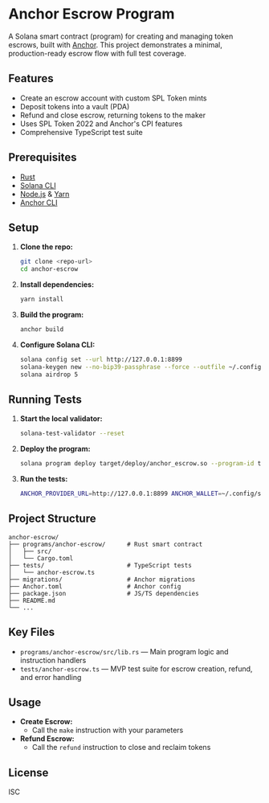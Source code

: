 # Anchor Escrow Program

A Solana smart contract (program) for creating and managing token escrows, built with [Anchor](https://book.anchor-lang.com/). This project demonstrates a minimal, production-ready escrow flow with full test coverage.

## Features

- Create an escrow account with custom SPL Token mints
- Deposit tokens into a vault (PDA)
- Refund and close escrow, returning tokens to the maker
- Uses SPL Token 2022 and Anchor's CPI features
- Comprehensive TypeScript test suite

## Prerequisites

- [Rust](https://www.rust-lang.org/tools/install)
- [Solana CLI](https://docs.solana.com/cli/install-solana-cli-tools)
- [Node.js](https://nodejs.org/) & [Yarn](https://yarnpkg.com/)
- [Anchor CLI](https://book.anchor-lang.com/getting_started/installation.html)

## Setup

1. **Clone the repo:**
   ```bash
   git clone <repo-url>
   cd anchor-escrow
   ```
2. **Install dependencies:**
   ```bash
   yarn install
   ```
3. **Build the program:**
   ```bash
   anchor build
   ```
4. **Configure Solana CLI:**
   ```bash
   solana config set --url http://127.0.0.1:8899
   solana-keygen new --no-bip39-passphrase --force --outfile ~/.config/solana/id.json
   solana airdrop 5
   ```

## Running Tests

1. **Start the local validator:**
   ```bash
   solana-test-validator --reset
   ```
2. **Deploy the program:**
   ```bash
   solana program deploy target/deploy/anchor_escrow.so --program-id target/deploy/anchor_escrow-keypair.json
   ```
3. **Run the tests:**
   ```bash
   ANCHOR_PROVIDER_URL=http://127.0.0.1:8899 ANCHOR_WALLET=~/.config/solana/id.json yarn test
   ```

## Project Structure

```
anchor-escrow/
├── programs/anchor-escrow/      # Rust smart contract
│   ├── src/
│   └── Cargo.toml
├── tests/                       # TypeScript tests
│   └── anchor-escrow.ts
├── migrations/                  # Anchor migrations
├── Anchor.toml                  # Anchor config
├── package.json                 # JS/TS dependencies
├── README.md
└── ...
```

## Key Files

- `programs/anchor-escrow/src/lib.rs` — Main program logic and instruction handlers
- `tests/anchor-escrow.ts` — MVP test suite for escrow creation, refund, and error handling

## Usage

- **Create Escrow:**
  - Call the `make` instruction with your parameters
- **Refund Escrow:**
  - Call the `refund` instruction to close and reclaim tokens

## License

ISC
